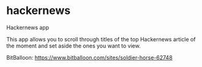 # hackernews
Hackernews app

This app allows you to scroll through titles of the top Hackernews article of the moment and set aside the ones you want to view.

BitBalloon: https://www.bitballoon.com/sites/soldier-horse-62748
